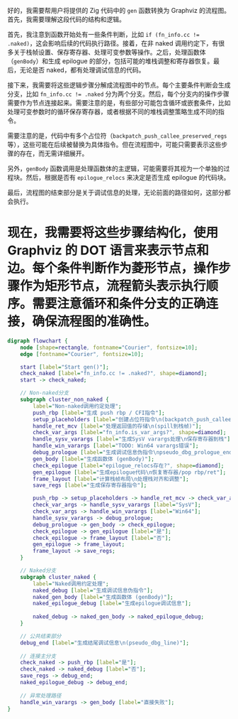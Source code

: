 好的，我需要帮用户将提供的 Zig 代码中的 `gen` 函数转换为 Graphviz 的流程图。首先，我需要理解这段代码的结构和逻辑。

首先，我注意到函数开始处有一些条件判断，比如 `if (fn_info.cc != .naked)`，这会影响后续的代码执行路径。接着，在非 naked 调用约定下，有很多关于栈帧设置、保存寄存器、处理可变参数等操作。之后，处理函数体（`genBody`）和生成 epilogue 的部分，包括可能的堆栈调整和寄存器恢复。最后，无论是否 naked，都有处理调试信息的代码。

接下来，我需要将这些逻辑步骤分解成流程图中的节点。每个主要条件判断会生成分支，比如 `fn_info.cc != .naked` 分为两个分支。然后，每个分支内的操作步骤需要作为节点连接起来。需要注意的是，有些部分可能包含循环或嵌套条件，比如处理可变参数时的循环保存寄存器，或者根据不同的堆栈调整策略生成不同的指令。

需要注意的是，代码中有多个占位符（`backpatch_push_callee_preserved_regs` 等），这些可能在后续被替换为具体指令。但在流程图中，可能只需要表示这些步骤的存在，而无需详细展开。

另外，`genBody` 函数调用是处理函数体的主逻辑，可能需要将其视为一个单独的过程块。然后，根据是否有 `epilogue_relocs` 来决定是否生成 epilogue 的代码块。

最后，流程图的结束部分是关于调试信息的处理，无论前面的路径如何，这部分都会执行。

现在，我需要将这些步骤结构化，使用 Graphviz 的 DOT 语言来表示节点和边。每个条件判断作为菱形节点，操作步骤作为矩形节点，流程箭头表示执行顺序。需要注意循环和条件分支的正确连接，确保流程图的准确性。
================================================
```dot
digraph flowchart {
    node [shape=rectangle, fontname="Courier", fontsize=10];
    edge [fontname="Courier", fontsize=10];

    start [label="Start gen()"];
    check_naked [label="fn_info.cc != .naked?", shape=diamond];
    start -> check_naked;

    // Non-naked分支
    subgraph cluster_non_naked {
        label="Non-naked调用约定处理";
        push_rbp [label="生成 push rbp / CFI指令"];
        setup_placeholders [label="创建占位符指令\n(backpatch_push_callee...)"];
        handle_ret_mcv [label="处理返回值的存储\n(spill到栈帧)"];
        check_var_args [label="fn_info.is_var_args?", shape=diamond];
        handle_sysv_varargs [label="生成SysV varargs处理\n保存寄存器到栈"];
        handle_win_varargs [label="TODO: Win64 varargs错误"];
        debug_prologue [label="生成调试信息伪指令\npseudo_dbg_prologue_end"];
        gen_body [label="生成函数体 (genBody)"];
        check_epilogue [label="epilogue_relocs存在?", shape=diamond];
        gen_epilogue [label="生成epilogue代码\n恢复寄存器/pop rbp/ret"];
        frame_layout [label="计算栈帧布局\n处理栈对齐和调整"];
        save_regs [label="生成保存寄存器指令"];

        push_rbp -> setup_placeholders -> handle_ret_mcv -> check_var_args;
        check_var_args -> handle_sysv_varargs [label="SysV"];
        check_var_args -> handle_win_varargs [label="Win64"];
        handle_sysv_varargs -> debug_prologue;
        debug_prologue -> gen_body -> check_epilogue;
        check_epilogue -> gen_epilogue [label="是"];
        check_epilogue -> frame_layout [label="否"];
        gen_epilogue -> frame_layout;
        frame_layout -> save_regs;
    }

    // Naked分支
    subgraph cluster_naked {
        label="Naked调用约定处理";
        naked_debug [label="生成调试信息伪指令"];
        naked_gen_body [label="生成函数体 (genBody)"];
        naked_epilogue_debug [label="生成epilogue调试信息"];
        
        naked_debug -> naked_gen_body -> naked_epilogue_debug;
    }

    // 公共结束部分
    debug_end [label="生成结尾调试信息\n(pseudo_dbg_line)"];
    
    // 连接主分支
    check_naked -> push_rbp [label="是"];
    check_naked -> naked_debug [label="否"];
    save_regs -> debug_end;
    naked_epilogue_debug -> debug_end;
    
    // 异常处理路径
    handle_win_varargs -> gen_body [label="直接失败"];
}
```